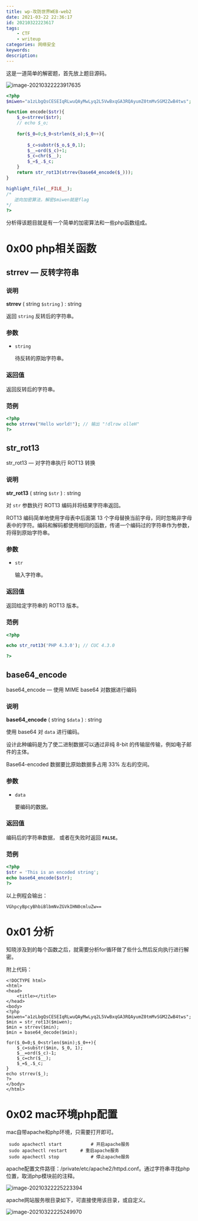 ```yaml
---
title: wp-攻防世界WEB-web2
date: 2021-03-22 22:36:17
id: 20210322223617
tags:
	- CTF
	- writeup
categories: 网络安全
keywords:
description:
---
```


这是一道简单的解密题，首先放上题目源码。

![image-20210322223917635](https://superj.oss-cn-beijing.aliyuncs.com/image-20210322223917635.png)

```php
<?php
$miwen="a1zLbgQsCESEIqRLwuQAyMwLyq2L5VwBxqGA3RQAyumZ0tmMvSGM2ZwB4tws";

function encode($str){
    $_o=strrev($str);
    // echo $_o;
        
    for($_0=0;$_0<strlen($_o);$_0++){
       
        $_c=substr($_o,$_0,1);
        $__=ord($_c)+1;
        $_c=chr($__);
        $_=$_.$_c;   
    } 
    return str_rot13(strrev(base64_encode($_)));
}

highlight_file(__FILE__);
/*
   逆向加密算法，解密$miwen就是flag
*/
?>
```

分析得该题目就是有一个简单的加密算法和一些php函数组成。

# 0x00 php相关函数

## strrev — 反转字符串

### 说明

**strrev** ( string `$string` ) : string

返回 `string` 反转后的字符串。

### 参数

- `string`

  待反转的原始字符串。

### 返回值

返回反转后的字符串。

### 范例

```php
<?php
echo strrev("Hello world!"); // 输出 "!dlrow olleH"
?>
```

##  str_rot13

str_rot13 — 对字符串执行 ROT13 转换

### 说明

**str_rot13** ( string `$str` ) : string

对 `str` 参数执行 ROT13 编码并将结果字符串返回。

ROT13 编码简单地使用字母表中后面第 13 个字母替换当前字母，同时忽略非字母表中的字符。编码和解码都使用相同的函数，传递一个编码过的字符串作为参数，将得到原始字符串。

### 参数

- `str`

  输入字符串。

### 返回值

返回给定字符串的 ROT13 版本。

### 范例

```php
<?php

echo str_rot13('PHP 4.3.0'); // CUC 4.3.0

?>
```

##  base64_encode

base64_encode — 使用 MIME base64 对数据进行编码

### 说明

**base64_encode** ( string `$data` ) : string

使用 base64 对 `data` 进行编码。

设计此种编码是为了使二进制数据可以通过非纯 8-bit 的传输层传输，例如电子邮件的主体。

Base64-encoded 数据要比原始数据多占用 33% 左右的空间。

### 参数

- `data`

  要编码的数据。

### 返回值

编码后的字符串数据， 或者在失败时返回 **`FALSE`**。

### 范例

```php
<?php
$str = 'This is an encoded string';
echo base64_encode($str);
?>
```

以上例程会输出：

```
VGhpcyBpcyBhbiBlbmNvZGVkIHN0cmluZw==
```

# 0x01 分析

知晓涉及到的每个函数之后，就需要分析for循环做了些什么然后反向执行进行解密。

附上代码：

```php+HTML
<!DOCTYPE html>
<html>
<head>
	<title></title>
</head>
<body>
<?php
$miwen="a1zLbgQsCESEIqRLwuQAyMwLyq2L5VwBxqGA3RQAyumZ0tmMvSGM2ZwB4tws";
$min = str_rot13($miwen);
$min = strrev($min);
$min = base64_decode($min);

for($_0=0;$_0<strlen($min);$_0++){
	$_c=substr($min, $_0, 1);
	$__=ord($_c)-1;
	$_c=chr($__);
	$_=$_.$_c;
}
echo strrev($_);
?>
</body>
</html>
```

# 0x02 mac环境php配置

mac自带apache和php环境，只需要打开即可。

```shell
 sudo apachectl start			# 开启apache服务
 sudo apachectl restart		# 重启apache服务
 sudo apachectl stop			# 停止apache服务
```

apache配置文件路径：/private/etc/apache2/httpd.conf。通过字符串寻找php位置，取消php模块前的注释。

![image-20210322225223394](https://superj.oss-cn-beijing.aliyuncs.com/image-20210322225223394.png)

apache网站服务根目录如下，可直接使用该目录，或自定义。

![image-20210322225249970](https://superj.oss-cn-beijing.aliyuncs.com/image-20210322225249970.png)

